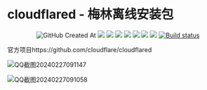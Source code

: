 # cloudflared - 梅林离线安装包
<p align="center">
  <img alt="GitHub Created At" src="https://img.shields.io/github/created-at/lmq8267/vnt?logo=github&label=%E5%88%9B%E5%BB%BA%E6%97%A5%E6%9C%9F">
<a href="https://hits.seeyoufarm.com"><img src="https://hits.seeyoufarm.com/api/count/incr/badge.svg?url=https%3A%2F%2Fgithub.com%2Flmq8267%2Fcloudflared-merlin&count_bg=%2395C10D&title_bg=%23555555&icon=github.svg&icon_color=%238DC409&title=%E8%AE%BF%E9%97%AE%E6%95%B0&edge_flat=false"/></a>
<a href="https://github.com/lmq8267/cloudflared-merlin/releases"><img src="https://img.shields.io/github/downloads/lmq8267/cloudflared-merlin/total?logo=github&label=%E4%B8%8B%E8%BD%BD%E9%87%8F"></a>
<a href="https://github.com/lmq8267/cloudflared-merlin/graphs/contributors"><img src="https://img.shields.io/github/contributors-anon/lmq8267/cloudflared-merlin?logo=github&label=%E8%B4%A1%E7%8C%AE%E8%80%85"></a>
<a href="https://github.com/lmq8267/cloudflared-merlin/releases/"><img src="https://img.shields.io/github/release/lmq8267/cloudflared-merlin?logo=github&label=%E6%9C%80%E6%96%B0%E7%89%88%E6%9C%AC"></a>
<a href="https://github.com/lmq8267/cloudflared-merlin/issues"><img src="https://img.shields.io/github/issues-raw/lmq8267/cloudflared-merlin?logo=github&label=%E9%97%AE%E9%A2%98"></a>
<a href="https://github.com/lmq8267/cloudflared-merlin/discussions"><img src="https://img.shields.io/github/discussions/lmq8267/cloudflared-merlin?logo=github&label=%E8%AE%A8%E8%AE%BA"></a>
<a href="GitHub repo size"><img src="https://img.shields.io/github/repo-size/lmq8267/cloudflared-merlin?logo=github&label=%E4%BB%93%E5%BA%93%E5%A4%A7%E5%B0%8F"></a>
<a href="https://github.com/lmq8267/cloudflared-merlin/actions?query=workflow%3ABuild"><img src="https://img.shields.io/github/actions/workflow/status/lmq8267/cloudflared-merlin/打包.yml?branch=main&logo=github&label=%E6%9E%84%E5%BB%BA%E7%8A%B6%E6%80%81" alt="Build status"></a>
</p>

官方项目https://github.com/cloudflare/cloudflared

![QQ截图20240227091147](https://github.com/lmq8267/cloudflared-Merlin/assets/119713693/f8dd0c18-d3ff-44c5-982d-ebaab5e7fc8a)

![QQ截图20240227091058](https://github.com/lmq8267/cloudflared-Merlin/assets/119713693/3807e810-eae7-407f-8c15-01ae6e9590cd)
